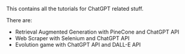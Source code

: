 This contains all the tutorials for ChatGPT related stuff.

There are:
- Retrieval Augmented Generation with PineCone and ChatGPT API
- Web Scraper with Selenium and ChatGPT API
- Evolution game with ChatGPT API and DALL-E API
